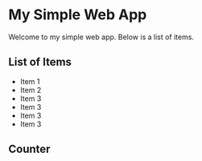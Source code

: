 # My Simple Web App

Welcome to my simple web app. Below is a list of items.

## List of Items

<ul id="item-list">
  <li>Item 1</li>
  <li>Item 2</li>
  <li>Item 3</li>
  <li>Item 3</li>
  <li>Item 3</li>
  <li>Item 3</li>
</ul>

## Counter

<script>
  // JavaScript to count the list items
  document.addEventListener('DOMContentLoaded', (event) => {
    const itemCount = document.querySelectorAll('#item-list li').length;
    document.getElementById('counter').textContent = 'Number of items: ' + itemCount;
  });
</script>
